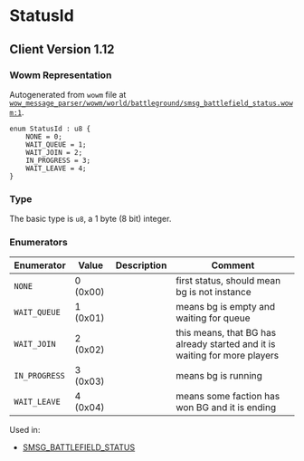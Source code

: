 # StatusId

## Client Version 1.12

### Wowm Representation

Autogenerated from `wowm` file at [`wow_message_parser/wowm/world/battleground/smsg_battlefield_status.wowm:1`](https://github.com/gtker/wow_messages/tree/main/wow_message_parser/wowm/world/battleground/smsg_battlefield_status.wowm#L1).

```rust,ignore
enum StatusId : u8 {
    NONE = 0;
    WAIT_QUEUE = 1;
    WAIT_JOIN = 2;
    IN_PROGRESS = 3;
    WAIT_LEAVE = 4;
}
```
### Type
The basic type is `u8`, a 1 byte (8 bit) integer.
### Enumerators
| Enumerator | Value  | Description | Comment |
| --------- | -------- | ----------- | ------- |
| `NONE` | 0 (0x00) |  | first status, should mean bg is not instance |
| `WAIT_QUEUE` | 1 (0x01) |  | means bg is empty and waiting for queue |
| `WAIT_JOIN` | 2 (0x02) |  | this means, that BG has already started and it is waiting for more players |
| `IN_PROGRESS` | 3 (0x03) |  | means bg is running |
| `WAIT_LEAVE` | 4 (0x04) |  | means some faction has won BG and it is ending |

Used in:
* [SMSG_BATTLEFIELD_STATUS](smsg_battlefield_status.md)


